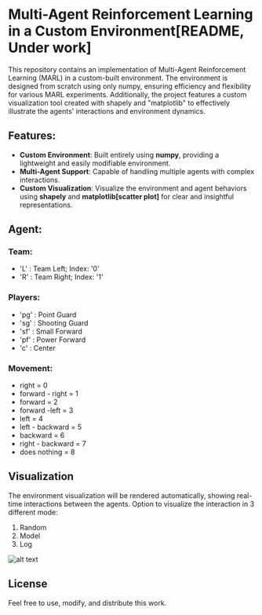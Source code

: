 # Multi-Agent Reinforcement Learning in a Custom Environment[README, Under work]

This repository contains an implementation of Multi-Agent Reinforcement Learning (MARL) in a custom-built environment. The environment is designed from scratch using only numpy, ensuring efficiency and flexibility for various MARL experiments. Additionally, the project features a custom visualization tool created with shapely and "matplotlib" to effectively illustrate the agents' interactions and environment dynamics.

## Features:

- **Custom Environment**: Built entirely using **numpy**, providing a lightweight and easily modifiable environment.
- **Multi-Agent Support**: Capable of handling multiple agents with complex interactions.
- **Custom Visualization**: Visualize the environment and agent behaviors using **shapely** and **matplotlib[scatter plot]** for clear and insightful representations.
## Agent:
### Team:
- 'L' : Team Left; Index: '0'
- 'R' : Team Right; Index: '1'
### Players:
- 'pg' : Point Guard
- 'sg' : Shooting Guard
- 'sf' : Small Forward
- 'pf' : Power Forward
- 'c'  : Center
### Movement:
- right = 0
- forward - right = 1
- forward = 2
- forward -left = 3
- left = 4
- left - backward = 5
- backward = 6
- right - backward = 7
- does nothing = 8
## Visualization

The environment visualization will be rendered automatically, showing real-time interactions between the agents. Option to visualize the interaction in 3 different mode:

1. Random
2. Model
3. Log

![alt text](https://github.com/Vincent9339/marl-basketball/blob/master/img/image-20240817104031010.png?raw=true)



## License

Feel free to use, modify, and distribute this work.

